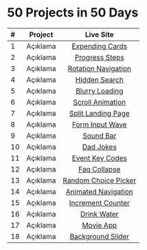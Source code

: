 # 50 Projects in 50 Days

| #   | Project  |  Live Site |
| :-- | :------: | :------: |
| 1   | Açıklama | [Expending Cards](https://expendingcards.vercel.app/) |
| 2   | Açıklama | [Progress Steps](https://progress-steps-yigitcanserfice.vercel.app/) |
| 3   | Açıklama | [Rotation Navigation](https://rotating-navigation-yigitcanserfice.vercel.app/) |
| 4   | Açıklama | [Hidden Search](https://hiddensearch-ys.netlify.app/) |
| 5   | Açıklama | [Blurry Loading](https://blurry-loading-ys.netlify.app/) |
| 6   | Açıklama | [Scroll Animation](https://scroll-animation-ys.netlify.app/) |
| 7   | Açıklama | [Split Landing Page](https://split-landing-page-ys.netlify.app/) |
| 8   | Açıklama | [Form Input Wave](https://form-input-wave-ys.netlify.app/) |
| 9   | Açıklama | [Sound Bar](https://sound-bar-ys.netlify.app/) |
| 10  | Açıklama | [Dad Jokes](https://dad-jokes-ys.netlify.app/) |
| 11  | Açıklama | [Event Key Codes](https://event-key-codes-ys.netlify.app/) |
| 12  | Açıklama | [Faq Collapse](https://faq-collaps-ys.netlify.app/) |
| 13  | Açıklama | [Random Choice Picker](https://random-choice-picker-ys.netlify.app/) |
| 14  | Açıklama | [Animated Navigation](https://animated-navigation-ys.netlify.app/) |
| 15  | Açıklama | [Increment Counter](https://increment-counter-ys.netlify.app/) |
| 16  | Açıklama | [Drink Water](https://drink-water-ys.netlify.app/) |
| 17  | Açıklama | [Movie App](https://movie-app-ys.netlify.app/) |
| 18  | Açıklama | [Background Slider](https://background-slider-ys.netlify.app/) |






